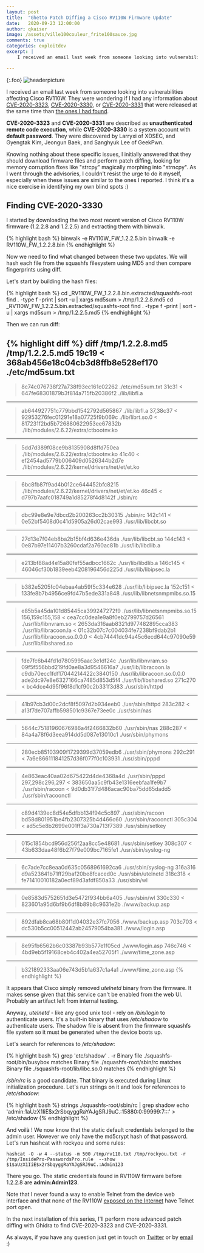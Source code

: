 ```yaml
---
layout: post
title:  "Ghetto Patch Diffing a Cisco RV110W Firmware Update"
date:   2020-09-23 12:00:00
author: qkaiser
image: /assets/ville100couleur_frite100sauce.jpg
comments: true
categories: exploitdev
excerpt: |
    I received an email last week from someone looking into vulnerabilities affecting Cisco RV110W. They were wondering if I had any information about CVE-2020-3323, CVE-2020-3330, or CVE-2020-3331 that were released at the same time than the ones I had found. As I went through the advisories, I couldn't resist the urge to look into it, especially when these issues are similar to the ones I reported. I think it's a nice exercise in identifying my own blind spots :)

---
```


{:.foo}
![headerpicture]({{site.url}}/assets/ville100couleur_frite100sauce.jpg)

I received an email last week from someone looking into vulnerabilities affecting Cisco RV110W. They were wondering if I had any information about [CVE-2020-3323](https://cve.mitre.org/cgi-bin/cvename.cgi?name=CVE-2020-3323), [CVE-2020-3330](https://cve.mitre.org/cgi-bin/cvename.cgi?name=CVE-2020-3330), or [CVE-2020-3331](https://cve.mitre.org/cgi-bin/cvename.cgi?name=CVE-2020-3331) that were released at the same time than [the ones I had found](/exploitdev/2020/07/14/breaking-cisco-rv-again/). 

**CVE-2020-3323** and **CVE-2020-3331** are described as **unauthenticated remote code execution**, while **CVE-2020-3330** is a system account with **default password**. They were discovered by Larryxi of XDSEC, and Gyengtak Kim, Jeongun Baek, and Sanghyuk Lee of GeekPwn.

Knowing nothing about these specific issues, I initially answered that they should download firmware files and perform patch diffing, looking for memory corruption fixes like "strcpy" magically morphing into "strncpy". As I went through the advisories, I couldn't resist the urge to do it myself, especially when these issues are similar to the ones I reported. I think it's a nice exercise in identifying my own blind spots :)

## Finding CVE-2020-3330

I started by downloading the two most recent version of Cisco RV110W firmware (1.2.2.8 and 1.2.2.5) and extracting them with binwalk.

{% highlight bash %}
binwalk -e RV110W_FW_1.2.2.5.bin
binwalk -e RV110W_FW_1.2.2.8.bin
{% endhighlight %}

Now we need to find what changed between these two updates. We will hash each file from the squashfs filesystem using MD5 and then compare fingerprints using diff.

Let's start by building the hash files:

{% highlight bash %}
cd _RV110W_FW_1.2.2.8.bin.extracted/squashfs-root
find . -type f -print | sort -u | xargs md5sum > /tmp/1.2.2.8.md5
cd _RV110W_FW_1.2.2.5.bin.extracted/squashfs-root
find . -type f -print | sort -u | xargs md5sum > /tmp/1.2.2.5.md5
{% endhighlight %}

Then we can run diff:

{% highlight diff %}
diff /tmp/1.2.2.8.md5 /tmp/1.2.2.5.md5
19c19
< 368ab456e18c04cb3d8ffb8e528ef170  ./etc/md5sum.txt
---
> 8c74c076738f27a738f93ec161c02262  ./etc/md5sum.txt
31c31
< 647fe68301879b3f814a715fb20386f2  ./lib/libfl.a
---
> ab644927751c779bbd1542792d565867  ./lib/libfl.a
37,38c37
< 92953276fec01291e18a07725f9b069c  ./lib/librt.so.0
< 817231f2bd5b726880622953ee67832b  ./lib/modules/2.6.22/extra/ctbootnv.ko
---
> 5dd7d389f08ce9b8135908d8ffd750ea  ./lib/modules/2.6.22/extra/ctbootnv.ko
41c40
< ef2454ad5779b006409d0526344b2d7e  ./lib/modules/2.6.22/kernel/drivers/net/et/et.ko
---
> 6bc8fb87f9ad4b012ce644452bfc8215  ./lib/modules/2.6.22/kernel/drivers/net/et/et.ko
46c45
< d797b7aafc018749a1d85278f4d8142f  ./sbin/rc
---
> dbc99e8e9e7dbcd2b200263cc2b30315  ./sbin/rc
142c141
< 0e52bf5408d0c41d5905a26d02cae993  ./usr/lib/libcbt.so
---
> 27d13e7f04eb8ba2b15bf4d636e436da  ./usr/lib/libcbt.so
144c143
< 0e87b97e11407b3260cdaf2a760ac81b  ./usr/lib/libdlib.a
---
> e213bf88ad4e15a80fef55adbcc1662c  ./usr/lib/libdlib.a
146c145
< 46046cf30b1839eeb4208196456d225d  ./usr/lib/libipsec.la
---
> b382e5205fc04ebaa4ab59f5c334e628  ./usr/lib/libipsec.la
152c151
< 133fe8b7b4956ce9fd47b5ede331a848  ./usr/lib/libnetsnmpmibs.so.15
---
> e85b5a45da101d85445ca399247272f9  ./usr/lib/libnetsnmpmibs.so.15
156,159c155,158
< cea7cc0dea1e9a8f0eb2799757d26561  ./usr/lib/libnvram.so
< 2653da316aab8321d977482895cca383  ./usr/lib/libracoon.la
< 01c32b07c7c004034fe7238bf9dab2b1  ./usr/lib/libracoon.so.0.0.0
< 4cb74441dc94a45c6ecd644c97090e59  ./usr/lib/libshared.so
---
> fde7fc6b44fd1d7805995aac3e1df24c  ./usr/lib/libnvram.so
> 09f5f556bbd219fd0ae8a3d9546616a7  ./usr/lib/libracoon.la
> c9db70ecc1fdf17044214422c3840150  ./usr/lib/libracoon.so.0.0.0
> ade2dc97e8e6327166ca7485d853d5f4  ./usr/lib/libshared.so
271c270
< bc4dce4d95f96f8d1cf90c2b331f3d83  ./usr/sbin/httpd
---
> 41b97cb3d00c2dcf8f5097d2b934eeb0  ./usr/sbin/httpd
283c282
< a13f7de707affb598501c9367e73ee0c  ./usr/sbin/nas
---
> 5644c75181960676986a4f2466832b60  ./usr/sbin/nas
288c287
< 84a4a78f6d3eea914dd5d087e13010c1  ./usr/sbin/phymons
---
> 280ecb85103909f1729399d37059edb6  ./usr/sbin/phymons
292c291
< 7a6e866111841257d36f077f0c103931  ./usr/sbin/pppd
---
> 4e863eac40aa02d675422d4de4368a4d  ./usr/sbin/pppd
297,298c296,297
< 383650aa5c9fb43e1316eebfaa1fe9b7  ./usr/sbin/racoon
< 9d0db31f7d486acac90ba75dd65dadd5  ./usr/sbin/racoonctl
---
> c89d4139ec8d54e5dfbb134f94c5c897  ./usr/sbin/racoon
> bd58d801951be4fb2307325b4d466c60  ./usr/sbin/racoonctl
305c304
< ad5c5e8b2699e001ff3a730a713f7389  ./usr/sbin/setkey
---
> 015c1854bcd956d256f2aa8cc5e48681  ./usr/sbin/setkey
308c307
< 43b633daa48f6b27f79e009bc7165fe1  ./usr/sbin/syslog-ng
---
> 6c7ade7cc8eaa0d635c0568961692ca6  ./usr/sbin/syslog-ng
316a316
> d9a523641b71ff29baf20be8fcaced0c  ./usr/sbin/utelnetd
318c318
< fe71410010182a0ecf89d3afdf850a33  ./usr/sbin/wl
---
> 0e8583d5752651d3e5472f934bb6a405  ./usr/sbin/wl
330c330
< 823601a95d6bf9b6df8b89b8c9631e2b  ./www/backup.asp
---
> 892dfab8ca68b80f1d04032e37fc7056  ./www/backup.asp
703c703
< dc530b5cc00512442ab24579054ba381  ./www/login.asp
---
> 8e95fb6562b6c03387b93b577e1f05cd  ./www/login.asp
746c746
< 4bd9eb5f19168ceb4c402a4ea52705f1  ./www/time_zone.asp
---
> b321892333aa06e743d5b1a637c1a4a1  ./www/time_zone.asp
{% endhighlight %}

It appears that Cisco simply removed _utelnetd_ binary from the firmware. It makes sense given that this service can't be enabled from the web UI. Probably an artifact left from internal testing.

Anyway, _utelnetd_ - like any good unix tool - rely on _/bin/login_ to authenticate users. It's a built-in binary that uses _/etc/shadow_ to authenticate users. The shadow file is absent from the firmware squashfs file system so it must be generated when the device boots up.

Let's search for references to _/etc/shadow_:


{% highlight bash %}
grep 'etc/shadow' . -r
Binary file ./squashfs-root/bin/busybox matches
Binary file ./squashfs-root/sbin/rc matches
Binary file ./squashfs-root/lib/libc.so.0 matches
{% endhighlight %}

_/sbin/rc_ is a good candidate. That binary is executed during Linux initialization procedure. Let's run strings on it and look for references to _/etc/shadow_:

{% highlight bash %}
strings ./squashfs-root/sbin/rc | grep shadow
echo 'admin:$1$aUzX1IiE$x2rSbqyggRaYAJgSRJ9uC.:15880:0:99999:7:::' > /etc/shadow
{% endhighlight %}

And voilà ! We now know that the static default credentials belonged to the admin user. However we only have the md5crypt hash of that password. Let's run hashcat with rockyou and some rules:

```
hashcat -O -w 4 --status -m 500 /tmp/rv110.txt /tmp/rockyou.txt -r /tmp/InsidePro-PasswordsPro.rule  --show
$1$aUzX1IiE$x2rSbqyggRaYAJgSRJ9uC.:Admin123
```

There you go. The static credentials found in RV110W firmware before 1.2.2.8 are **admin:Admin123**.

Note that I never found a way to enable Telnet from the device web interface and that none of the RV110W [exposed on the Internet](https://www.shodan.io/search?query=ssl%3ARV110W+port%3A23) have Telnet port open.

In the next installation of this series, I'll perform more advanced patch diffing with Ghidra to find CVE-2020-3323 and CVE-2020-3331.

As always, if you have any question just get in touch on [Twitter](https://twitter.com/qkaiser) or by [email](mailto:kaiserquentin@gmail.com) :)
